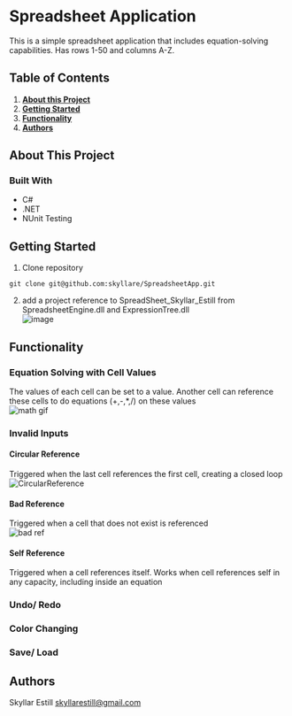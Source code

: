 # Spreadsheet Application
This is a simple spreadsheet application that includes equation-solving capabilities. Has rows 1-50 and columns A-Z.

## Table of Contents


1. **[About this Project](#about-this-project)**<br>
2. **[Getting Started](#getting-started)**<br>
3. **[Functionality](#getting-started)**<br>
4. **[Authors](#authors)**<br>

## About This Project
### Built With
* C#
* .NET
* NUnit Testing
## Getting Started
1. Clone repository
```
git clone git@github.com:skyllare/SpreadsheetApp.git
```
2. add a project reference to SpreadSheet_Skyllar_Estill from SpreadsheetEngine.dll and ExpressionTree.dll<br>
   ![image](https://github.com/skyllare/SpreadsheetApp/assets/112673303/5252cc27-4484-490f-8d9c-7b1382030124)

## Functionality
### Equation Solving with Cell Values
The values of each cell can be set to a value. Another cell can reference these cells to do equations (+,-,*,/) on these values<br>
![math gif](https://github.com/skyllare/SpreadsheetApp/assets/112673303/33affeae-3df1-4b08-a689-25bdf4fe1385)

### Invalid Inputs
#### Circular Reference
Triggered when the last cell references the first cell, creating a closed loop<br>
![CircularReference](https://github.com/skyllare/SpreadsheetApp/assets/112673303/39a5fc8f-dc28-479e-8d3c-15154fba95af)
#### Bad Reference
Triggered when a cell that does not exist is referenced<br>
![bad ref](https://github.com/skyllare/SpreadsheetApp/assets/112673303/7e61cac8-f9b9-4aa7-a747-505b7f315a61)

#### Self Reference
Triggered when a cell references itself. Works when cell references self in any capacity, including inside an equation<br>


### Undo/ Redo

### Color Changing

### Save/ Load

## Authors
Skyllar Estill
skyllarestill@gmail.com




